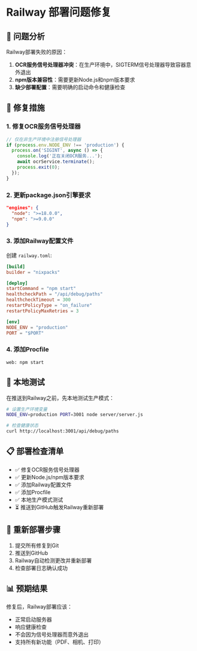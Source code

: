 # Railway 部署问题修复

## 🚨 问题分析

Railway部署失败的原因：

1. **OCR服务信号处理器冲突**：在生产环境中，SIGTERM信号处理器导致容器意外退出
2. **npm版本兼容性**：需要更新Node.js和npm版本要求
3. **缺少部署配置**：需要明确的启动命令和健康检查

## 🔧 修复措施

### 1. 修复OCR服务信号处理器
```javascript
// 仅在非生产环境中注册信号处理器
if (process.env.NODE_ENV !== 'production') {
  process.on('SIGINT', async () => {
    console.log('正在关闭OCR服务...');
    await ocrService.terminate();
    process.exit(0);
  });
}
```

### 2. 更新package.json引擎要求
```json
"engines": {
  "node": ">=18.0.0",
  "npm": ">=9.0.0"
}
```

### 3. 添加Railway配置文件
创建 `railway.toml`:
```toml
[build]
builder = "nixpacks"

[deploy]
startCommand = "npm start"
healthcheckPath = "/api/debug/paths"
healthcheckTimeout = 300
restartPolicyType = "on_failure"
restartPolicyMaxRetries = 3

[env]
NODE_ENV = "production"
PORT = "$PORT"
```

### 4. 添加Procfile
```
web: npm start
```

## 🧪 本地测试

在推送到Railway之前，先本地测试生产模式：

```bash
# 设置生产环境变量
NODE_ENV=production PORT=3001 node server/server.js

# 检查健康状态
curl http://localhost:3001/api/debug/paths
```

## 📋 部署检查清单

- ✅ 修复OCR服务信号处理器
- ✅ 更新Node.js/npm版本要求
- ✅ 添加Railway配置文件
- ✅ 添加Procfile
- ✅ 本地生产模式测试
- ⏳ 推送到GitHub触发Railway重新部署

## 🚀 重新部署步骤

1. 提交所有修复到Git
2. 推送到GitHub
3. Railway自动检测更改并重新部署
4. 检查部署日志确认成功

## 📊 预期结果

修复后，Railway部署应该：
- 正常启动服务器
- 响应健康检查
- 不会因为信号处理器而意外退出
- 支持所有新功能（PDF、相机、打印） 
